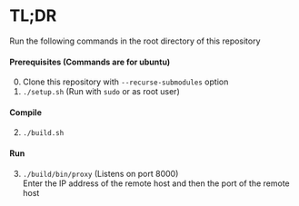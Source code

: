 # TL;DR

Run the following commands in the root directory of this repository

#### Prerequisites (Commands are for ubuntu)
0. Clone this repository with `--recurse-submodules` option
1. `./setup.sh` (Run with `sudo` or as root user)

#### Compile
2. `./build.sh`

#### Run
3. `./build/bin/proxy` (Listens on port 8000)  
Enter the IP address of the remote host and then the port of the remote host


